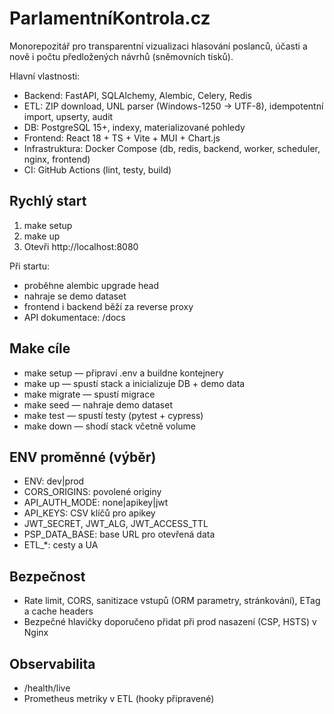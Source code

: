 # ParlamentníKontrola.cz

Monorepozitář pro transparentní vizualizaci hlasování poslanců, účasti a nově i počtu předložených návrhů (sněmovních tisků).

Hlavní vlastnosti:
- Backend: FastAPI, SQLAlchemy, Alembic, Celery, Redis
- ETL: ZIP download, UNL parser (Windows-1250 -> UTF-8), idempotentní import, upserty, audit
- DB: PostgreSQL 15+, indexy, materializované pohledy
- Frontend: React 18 + TS + Vite + MUI + Chart.js
- Infrastruktura: Docker Compose (db, redis, backend, worker, scheduler, nginx, frontend)
- CI: GitHub Actions (lint, testy, build)

## Rychlý start

1) make setup
2) make up
3) Otevři http://localhost:8080

Při startu:
- proběhne alembic upgrade head
- nahraje se demo dataset
- frontend i backend běží za reverse proxy
- API dokumentace: /docs

## Make cíle

- make setup — připraví .env a buildne kontejnery
- make up — spustí stack a inicializuje DB + demo data
- make migrate — spustí migrace
- make seed — nahraje demo dataset
- make test — spustí testy (pytest + cypress)
- make down — shodí stack včetně volume

## ENV proměnné (výběr)

- ENV: dev|prod
- CORS_ORIGINS: povolené originy
- API_AUTH_MODE: none|apikey|jwt
- API_KEYS: CSV klíčů pro apikey
- JWT_SECRET, JWT_ALG, JWT_ACCESS_TTL
- PSP_DATA_BASE: base URL pro otevřená data
- ETL_*: cesty a UA

## Bezpečnost

- Rate limit, CORS, sanitizace vstupů (ORM parametry, stránkování), ETag a cache headers
- Bezpečné hlavičky doporučeno přidat při prod nasazení (CSP, HSTS) v Nginx

## Observabilita

- /health/live
- Prometheus metriky v ETL (hooky připravené)
